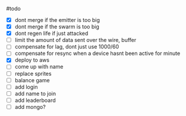 #todo
 - [x] dont merge if the emitter is too big
 - [x] dont merge if the swarm is too big
 - [x] dont regen life if just attacked
 - [ ] limit the amount of data sent over the wire, buffer
 - [ ] compensate for lag, dont just use 1000/60
 - [ ] compensate for resync when a device hasnt been active for minute
 - [x] deploy to aws
 - [ ] come up with name
 - [ ] replace sprites
 - [ ] balance game
 - [ ] add login
 - [ ]   add name to join
 - [ ] add leaderboard
 - [ ]   add mongo?
